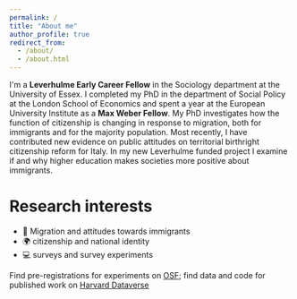 ```yaml
---
permalink: /
title: "About me"
author_profile: true
redirect_from: 
  - /about/
  - /about.html
---
```





I'm a **Leverhulme Early Career Fellow** in the Sociology department at the University of Essex. I completed my PhD in the department of Social Policy at the London School of Economics and spent a year at the European University Institute as a **Max Weber Fellow**. My PhD investigates how the function of citizenship is changing in response to migration, both for immigrants and for the majority population. Most recently, I have contributed new evidence on public attitudes on territorial birthright citizenship reform for Italy. In my new Leverhulme funded project I examine if and why higher education makes societies more positive about immigrants.

Research interests 
======

 - :luggage: Migration and attitudes towards immigrants
 - :earth_africa: citizenship and national identity 
 - :computer: surveys and survey experiments
 
Find pre-registrations for experiments on [OSF](https://osf.io/zbq3k/); find data and code for published work on [Harvard Dataverse](https://dataverse.harvard.edu/dataverse/harvard/?q=victoria+donnaloja)




